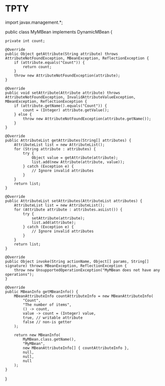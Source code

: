 # TPTY

import javax.management.*;

public class MyMBean implements DynamicMBean {

    private int count;

    @Override
    public Object getAttribute(String attribute) throws AttributeNotFoundException, MBeanException, ReflectionException {
        if (attribute.equals("Count")) {
            return count;
        }
        throw new AttributeNotFoundException(attribute);
    }

    @Override
    public void setAttribute(Attribute attribute) throws AttributeNotFoundException, InvalidAttributeValueException, MBeanException, ReflectionException {
        if (attribute.getName().equals("Count")) {
            count = (Integer) attribute.getValue();
        } else {
            throw new AttributeNotFoundException(attribute.getName());
        }
    }

    @Override
    public AttributeList getAttributes(String[] attributes) {
        AttributeList list = new AttributeList();
        for (String attribute : attributes) {
            try {
                Object value = getAttribute(attribute);
                list.add(new Attribute(attribute, value));
            } catch (Exception e) {
                // Ignore invalid attributes
            }
        }
        return list;
    }

    @Override
    public AttributeList setAttributes(AttributeList attributes) {
        AttributeList list = new AttributeList();
        for (Attribute attribute : attributes.asList()) {
            try {
                setAttribute(attribute);
                list.add(attribute);
            } catch (Exception e) {
                // Ignore invalid attributes
            }
        }
        return list;
    }

    @Override
    public Object invoke(String actionName, Object[] params, String[] signature) throws MBeanException, ReflectionException {
        throw new UnsupportedOperationException("MyMBean does not have any operations");
    }

    @Override
    public MBeanInfo getMBeanInfo() {
        MBeanAttributeInfo countAttributeInfo = new MBeanAttributeInfo(
            "Count",
            "The number of items",
            () -> count,
            value -> count = (Integer) value,
            true, // writable attribute
            false // non-is getter
        );

        return new MBeanInfo(
            MyMBean.class.getName(),
            "MyMBean",
            new MBeanAttributeInfo[] { countAttributeInfo },
            null,
            null,
            null
        );
    }
}
